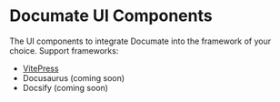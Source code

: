 # Documate UI Components

The UI components to integrate Documate into the framework of your choice. Support frameworks:

- [VitePress](./vitepress/)
- Docusaurus (coming soon)
- Docsify (coming soon)

